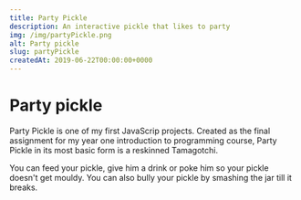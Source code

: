 ```yaml
---
title: Party Pickle
description: An interactive pickle that likes to party
img: /img/partyPickle.png
alt: Party pickle
slug: partyPickle
createdAt: 2019-06-22T00:00:00+0000
---
```


# Party pickle

Party Pickle is one of my first JavaScrip projects. Created as the final assignment for my year one introduction to programming course, Party Pickle in its most basic form is a reskinned Tamagotchi.

You can feed your pickle, give him a drink or poke him so your pickle doesn't get mouldy. You can also bully your pickle by smashing the jar till it breaks.

<party-pickle></party-pickle>
